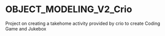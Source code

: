 # OBJECT_MODELING_V2_Crio
Project on creating a takehome activity provided by crio to create Coding Game and Jukebox
